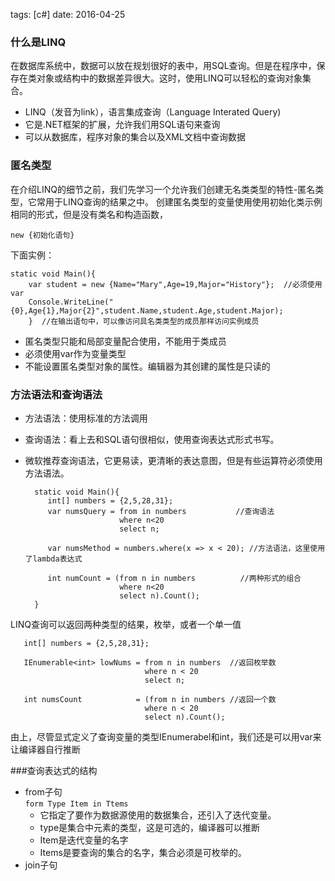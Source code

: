 tags: [c#] date: 2016-04-25 

### 什么是LINQ
在数据库系统中，数据可以放在规划很好的表中，用SQL查询。但是在程序中，保存在类对象或结构中的数据差异很大。这时，使用LINQ可以轻松的查询对象集合。

* LINQ（发音为link），语言集成查询（Language Interated Query)
* 它是.NET框架的扩展，允许我们用SQL语句来查询
* 可以从数据库，程序对象的集合以及XML文档中查询数据
  <!-- more -->

### 匿名类型
在介绍LINQ的细节之前，我们先学习一个允许我们创建无名类类型的特性-匿名类型，它常用于LINQ查询的结果之中。
创建匿名类型的变量使用使用初始化类示例相同的形式，但是没有类名和构造函数，

    new {初始化语句}

下面实例：

    static void Main(){
        var student = new {Name="Mary",Age=19,Major="History"};  //必须使用var
        Console.WriteLine("{0},Age{1},Major{2}",student.Name,student.Age,student.Major);
        }  //在输出语句中，可以像访问具名类类型的成员那样访问实例成员

* 匿名类型只能和局部变量配合使用，不能用于类成员
* 必须使用var作为变量类型
* 不能设置匿名类型对象的属性。编辑器为其创建的属性是只读的
### 方法语法和查询语法
* 方法语法：使用标准的方法调用
* 查询语法：看上去和SQL语句很相似，使用查询表达式形式书写。
* 微软推荐查询语法，它更易读，更清晰的表达意图，但是有些运算符必须使用方法语法。

        static void Main(){
           int[] numbers = {2,5,28,31};
           var numsQuery = from in numbers           //查询语法
                           where n<20
                           select n;
                           
           var numsMethod = numbers.where(x => x < 20); //方法语法，这里使用了lambda表达式
           
           int numCount = (from n in numbers          //两种形式的组合
                           where n<20
                           select n).Count();
        }

LINQ查询可以返回两种类型的结果，枚举，或者一个单一值

       int[] numbers = {2,5,28,31};
    
       IEnumerable<int> lowNums = from n in numbers  //返回枚举数
                                  where n < 20 
                                  select n;
                             
       int numsCount            = (from n in numbers //返回一个数
                                  where n < 20
                                  select n).Count(); 

 由上，尽管显式定义了查询变量的类型IEnumerabel<T>和int，我们还是可以用var来让编译器自行推断

###查询表达式的结构
*   from子句  
    ​    ` form Type Item in Ttems `
    * 它指定了要作为数据源使用的数据集合，还引入了迭代变量。
    * type是集合中元素的类型，这是可选的，编译器可以推断
    * Item是迭代变量的名字
    * Items是要查询的集合的名字，集合必须是可枚举的。 
*   join子句



